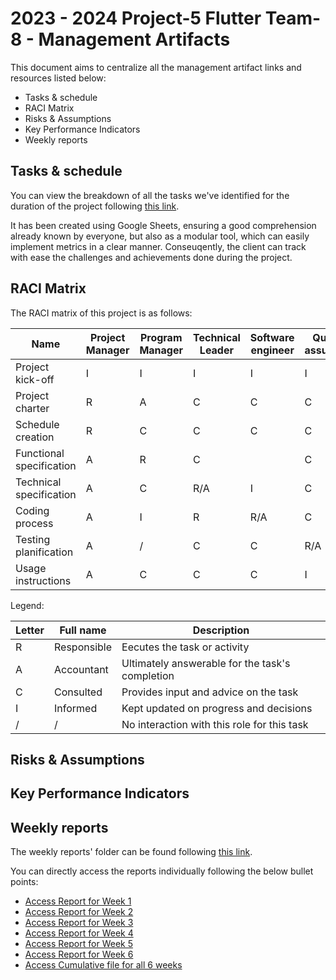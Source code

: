 # 2023 - 2024 Project-5 Flutter Team-8 - Management Artifacts

This document aims to centralize all the management artifact links and resources listed below:

- Tasks & schedule
- RACI Matrix
- Risks & Assumptions
- Key Performance Indicators
- Weekly reports

## Tasks & schedule

You can view the breakdown of all the tasks we've identified for the duration of the project following [this link](https://docs.google.com/spreadsheets/d/1QFKKn1Zu7k-iphcHswhBO5TsPfcmz9KxaEGjEYsmUTM/edit?usp=sharing).

It has been created using Google Sheets, ensuring a good comprehension already known by everyone, but also as a modular tool, which can easily implement metrics in a clear manner. Conseuqently, the client can track with ease the challenges and achievements done during the project.

## RACI Matrix

The RACI matrix of this project is as follows:

| Name                     | Project Manager | Program Manager | Technical Leader | Software engineer | Quality assurance | Technical Writer | Client | Stakeholders |
| ------------------------ | --------------- | --------------- | ---------------- | ----------------- | ----------------- | ---------------- | ------ | ------------ |
| Project kick-off         | I               | I               | I                | I                 | I                 | I                | R      | C            |
| Project charter          | R               | A               | C                | C                 | C                 | C                | I      | I            |
| Schedule creation        | R               | C               | C                | C                 | C                 | C                | /      | I            |
| Functional specification | A               | R               | C                |                   | C                 | /                | C      | I            |
| Technical specification  | A               | C               | R/A              | I                 | C                 | /                | C      | I            |
| Coding process           | A               | I               | R                | R/A               | C                 | /                | /      | /            |
| Testing planification    | A               | /               | C                | C                 | R/A               | I                | /      | /            |
| Usage instructions       | A               | C               | C                | C                 | I                 | R/A              | I      | I            |

Legend:

| Letter | Full name   | Description                                     |
| ------ | ----------- | ----------------------------------------------- |
| R      | Responsible | Eecutes the task or activity                    |
| A      | Accountant  | Ultimately answerable for the task's completion |
| C      | Consulted   | Provides input and advice on the task           |
| I      | Informed    | Kept updated on progress and decisions          |
| /      | /           | No interaction with this role for this task     |

## Risks & Assumptions

## Key Performance Indicators

## Weekly reports

The weekly reports' folder can be found following [this link](/documents/management/weekly_reports/).

You can directly access the reports individually following the below bullet points:

- [Access Report for Week 1](/documents/management/weekly_reports/week1.md)
- [Access Report for Week 2](/documents/management/weekly_reports/week2.md)
- [Access Report for Week 3](/documents/management/weekly_reports/week3.md)
- [Access Report for Week 4](/documents/management/weekly_reports/week4.md)
- [Access Report for Week 5](/documents/management/weekly_reports/week5.md)
- [Access Report for Week 6](/documents/management/weekly_reports/week6.md)
- [Access Cumulative file for all 6 weeks](/documents/management/weekly_reports/cumulative.md)
